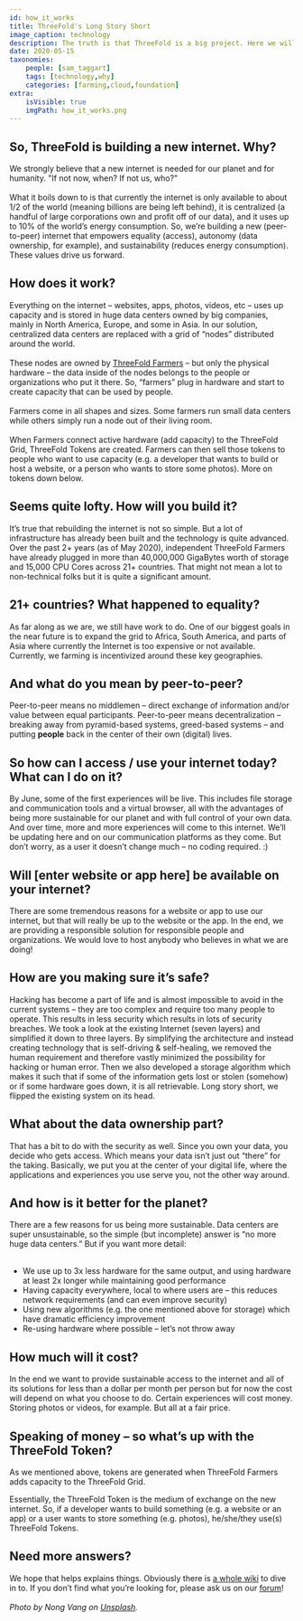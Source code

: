 ```yaml
---
id: how_it_works
title: ThreeFold's Long Story Short
image_caption: technology
description: The truth is that ThreeFold is a big project. Here we will try to make things a little simpler for you.
date: 2020-05-15
taxonomies:
    people: [sam_taggart]
    tags: [technology,why]
    categories: [farming,cloud,foundation]
extra:
    isVisible: true
    imgPath: how_it_works.png
---
```


## So, ThreeFold is building a new internet. Why?

We strongly believe that a new internet is needed for our planet and for humanity. "If not now, when? If not us, who?"
<br/>
<br/>
What it boils down to is that currently the internet is only available to about 1/2 of the world (meaning billions are being left behind), it is centralized (a handful of large corporations own and profit off of our data), and it uses up to 10% of the world’s energy consumption. So, we’re building a new (peer-to-peer) internet that empowers equality (access), autonomy (data ownership, for example), and sustainability (reduces energy consumption). These values drive us forward.

## How does it work?

Everything on the internet – websites, apps, photos, videos, etc – uses up capacity and is stored in huge data centers owned by big companies, mainly in North America, Europe, and some in Asia. In our solution, centralized data centers are replaced with a grid of “nodes” distributed around the world.
<br/>
<br/>
These nodes are owned by [ThreeFold Farmers](https://library.threefold.me/info/threefold/#/what_is_farming) – but only the physical hardware – the data inside of the nodes belongs to the people or organizations who put it there. So, “farmers” plug in hardware and start to create capacity that can be used by people.
<br/>
<br/>
Farmers come in all shapes and sizes. Some farmers run small data centers while others simply run a node out of their living room.
<br/>
<br/>
When Farmers connect active hardware (add capacity) to the ThreeFold Grid, ThreeFold Tokens are created. Farmers can then sell those tokens to people who want to use capacity (e.g. a developer that wants to build or host a website, or a person who wants to store some photos). More on tokens down below.

## Seems quite lofty. How will you build it?

It’s true that rebuilding the internet is not so simple. But a lot of infrastructure has already been built and the technology is quite advanced. Over the past 2+ years (as of May 2020), independent ThreeFold Farmers have already plugged in more than 40,000,000 GigaBytes worth of storage and 15,000 CPU Cores across 21+ countries. That might not mean a lot to non-technical folks but it is quite a significant amount.

## 21+ countries? What happened to equality?

As far along as we are, we still have work to do. One of our biggest goals in the near future is to expand the grid to Africa, South America, and parts of Asia where currently the Internet is too expensive or not available. Currently, we farming is incentivized around these key geographies.

## And what do you mean by peer-to-peer?

Peer-to-peer means no middlemen – direct exchange of information and/or value between equal participants. Peer-to-peer means decentralization – breaking away from pyramid-based systems, greed-based systems – and putting **people** back in the center of their own (digital) lives.

## So how can I access / use your internet today? What can I do on it?

By June, some of the first experiences will be live. This includes file storage and communication tools and a virtual browser, all with the advantages of being more sustainable for our planet and with full control of your own data. And over time, more and more experiences will come to this internet. We’ll be updating here and on our communication platforms as they come. But don’t worry, as a user it doesn’t change much – no coding required. :)

## Will [enter website or app here] be available on your internet?

There are some tremendous reasons for a website or app to use our internet, but that will really be up to the website or the app. In the end, we are providing a responsible solution for responsible people and organizations. We would love to host anybody who believes in what we are doing!

## How are you making sure it’s safe?

Hacking has become a part of life and is almost impossible to avoid in the current systems – they are too complex and require too many people to operate. This results in less security which results in lots of security breaches. We took a look at the existing Internet (seven layers) and simplified it down to three layers. By simplifying the architecture and instead creating technology that is self-driving & self-healing, we removed the human requirement and therefore vastly minimized the possibility for hacking or human error. Then we also developed a storage algorithm which makes it such that if some of the information gets lost or stolen (somehow) or if some hardware goes down, it is all retrievable. Long story short, we flipped the existing system on its head.

## What about the data ownership part?

That has a bit to do with the security as well. Since you own your data, you decide who gets access. Which means your data isn’t just out “there” for the taking. Basically, we put you at the center of your digital life, where the applications and experiences you use serve you, not the other way around.

## And how is it better for the planet?

There are a few reasons for us being more sustainable. Data centers are super unsustainable, so the simple (but incomplete) answer is “no more huge data centers.” But if you want more detail:
<br/>
<br/>
- We use up to 3x less hardware for the same output, and using hardware at least 2x longer while maintaining good performance
- Having capacity everywhere, local to where users are – this reduces network requirements (and can even improve security)
- Using new algorithms (e.g. the one mentioned above for storage) which have dramatic efficiency improvement
- Re-using hardware where possible – let’s not throw away

## How much will it cost?

In the end we want to provide sustainable access to the internet and all of its solutions for less than a dollar per month per person but for now the cost will depend on what you choose to do. Certain experiences will cost money. Storing photos or videos, for example. But all at a fair price.

## Speaking of money – so what’s up with the ThreeFold Token?

As we mentioned above, tokens are generated when ThreeFold Farmers adds capacity to the ThreeFold Grid.

Essentially, the ThreeFold Token is the medium of exchange on the new internet. So, if a developer wants to build something (e.g. a website or an app) or a user wants to store something (e.g. photos), he/she/they use(s) ThreeFold Tokens.

## Need more answers?

We hope that helps explains things. Obviously there is [a whole wiki](https://library.threefold.me/info/threefold/#/) to dive in to. If you don’t find what you’re looking for, please ask us on our [forum](https://forum.threefold.io)!
<br/>
<br/>
*Photo by Nong Vang on [Unsplash](https://unsplash.com/photos/9pw4TKvT3po).*
